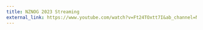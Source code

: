```yaml
---
title: NZNOG 2023 Streaming
external_link: https://www.youtube.com/watch?v=Ft24TOxtt7I&ab_channel=NZNOG
---
```

